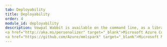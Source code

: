 ```yaml
---
tab: Deployability
title: Deployability
order: 4
module_id: deployability
description: Vowpal Wabbit is available on the command line, as a library, and as a daemon. It is avaialable as a service via the 
<a href="http://aka.ms/personalizer" target="_blank">Microsoft Azure Cognitive Services Personalizer</a> and 
<a href="https://github.com/Azure/mmlspark" target="_blank">Microsoft Machine Learning for Apache Spark (MMLSpark)</a>.
---
```

